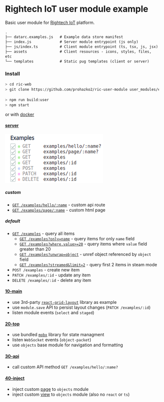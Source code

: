 # Rightech IoT user module example

Basic user module for [Rightech IoT](https://rightech.io/) platform.


```
.
├── datarc.examples.js   # Example data store manifest
├── index.js             # Server module entrypoint (js only)
├── js/index.ts          # Client module entrypoint (ts, tsx, js, jsx)
├── assets               # Client resources - icons, styles, files, etc
└── templates            # Static pug templates (client or server)
```

### Install

```sh
> cd ric-web
> git clone https://github.com/prohazko2/ric-user-module user_modules/examples

> npm run build:user
> npm start
```

or with [docker](https://github.com/prohazko2/ric-build-root)

#### [server](./index.js)

![server routes](./assets/paths.png)

##### custom
- [`GET /examples/hello/:name`](http://localhost:3000/api/v1/examples/hello/test) - custom api route
- [`GET /examples/page/:name`](http://localhost:3000/api/v1/examples/page/test) - custom html page

##### default
- [`GET /examples`](http://localhost:3000/api/v1/examples) - query all items
  - [`GET /examples?only=name`](http://localhost:3000/api/v1/examples?only=name) - query items for only `name` field
  - [`GET /examples?where.value>=20`](http://localhost:3000/api/v1/examples?where.value>=20) - query items where `value` field greater than 20
  - [`GET /examples?unwrap=object`](http://localhost:3000/api/v1/examples?unwind=object) - unref object referenced  by `object` field
  - [`GET /examples?streamed&limit=2`](http://localhost:3000/api/v1/examples?streamed=true&limit=2) - query first 2 items in steam mode
- `POST /examples` - create new item
- `PATCH /examples/:id` - update any item
- `DELETE /examples/:id` - delete any item


#### [10-main](./10-main/index.tsx)

- use 3rd-party [`react-grid-layout`](https://github.com/react-grid-layout/react-grid-layout) library as example
- use `module.save` API to persist layout changes (`PATCH /examples/:id`)
- listen module events (`select` and `staged`)

#### [20-top](./20-top/index.tsx)

- use bundled [`mobx`](https://github.com/mobxjs/mobx) library for state managment
- listen `WebSocket` events (`object-packet`)
- use `objects` base module for navigation and formatting

#### [30-api](./30-api/index.tsx)
- call custom API method `GET /examples/hello/:name?`

#### [40-inject](./40-inject/)
- inject custom [page](./40-inject/page.tsx) to `objects` module
- inject custom [view](./40-inject/view.js) to `objects` module (also no `react` or `ts`)

